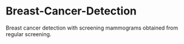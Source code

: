 # Breast-Cancer-Detection
Breast cancer detection with screening mammograms obtained from regular screening.
